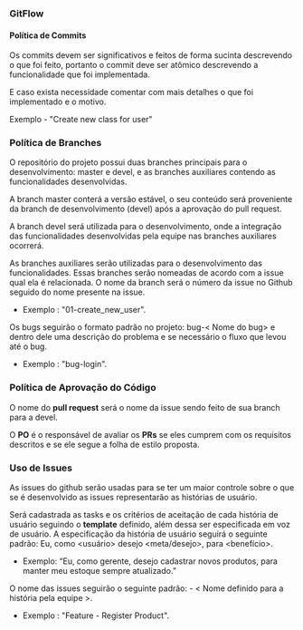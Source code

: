 
### GitFlow

#### Política de Commits

Os commits devem ser significativos e feitos de forma sucinta descrevendo o que foi feito, portanto o commit deve ser atômico descrevendo a funcionalidade que foi implementada.

E caso exista necessidade comentar com mais detalhes o que foi implementado e o motivo.

Exemplo - "Create new class for user"

### Política de Branches

O repositório do projeto possui duas branches principais para o desenvolvimento: master e devel, e as branches auxiliares contendo as funcionalidades desenvolvidas.

A branch master conterá a versão estável, o seu conteúdo será proveniente da branch de desenvolvimento (devel) após a aprovação do pull request. 

A branch devel será utilizada para o desenvolvimento, onde a integração das funcionalidades desenvolvidas pela equipe nas branches auxiliares ocorrerá.

As branches auxiliares serão utilizadas para o desenvolvimento das funcionalidades. Essas branches serão nomeadas de acordo com a issue qual ela é relacionada. O nome da branch será o número da issue no Github seguido do nome presente na issue.

* Exemplo : "01-create_new_user".

Os bugs seguirão o formato padrão no projeto: bug-< Nome do bug> e dentro dele uma descrição do problema e se necessário o fluxo que levou até o bug.

* Exemplo : "bug-login".

### Política de Aprovação do Código

O nome do __pull request__ será o nome da issue sendo feito de sua branch para a devel.

O __PO__ é o responsável de avaliar os __PRs__ se eles cumprem com os requisitos descritos e se ele segue a folha de estilo proposta.

### Uso de Issues

As issues do github serão usadas para se ter um maior controle sobre o que se é desenvolvido as issues representarão as histórias de usuário. 

Será cadastrada as tasks e os critérios de aceitação de cada história de usuário seguindo o __template__ definido, além dessa ser especificada em voz de usuário. A especificação da história de usuário seguirá o seguinte padrão: Eu, como <usuário> desejo <meta/desejo>, para <benefício>.

* Exemplo: “Eu, como gerente, desejo cadastrar novos produtos, para manter meu estoque sempre atualizado.”

O nome das issues seguirão o seguinte padrão: <Tipo de Issue> - < Nome definido para a história pela equipe >.

* Exemplo : "Feature - Register Product".

